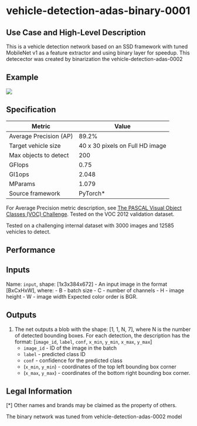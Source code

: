 # vehicle-detection-adas-binary-0001

## Use Case and High-Level Description

This is a vehicle detection network based on an SSD framework with tuned MobileNet v1 as a feature extractor and using binary layer for speedup.
This detecector was created by binarization the vehicle-detection-adas-0002

## Example

![](./vehicle-detection-adas-binary-0001.png)

## Specification

| Metric                          | Value                                     |
|---------------------------------|-------------------------------------------|
| Average Precision (AP)          | 89.2%                                     |
| Target vehicle size             | 40 x 30 pixels on Full HD image           |
| Max objects to detect           | 200                                       |
| GFlops                          | 0.75                                      |
| GI1ops                          | 2.048                                     |
| MParams                         | 1.079                                     |
| Source framework                | PyTorch*                                  |

For Average Precision metric description, see [The PASCAL Visual Object Classes (VOC) Challenge](http://host.robots.ox.ac.uk/pascal/VOC/pubs/everingham10.pdf).
Tested on the VOC 2012 validation dataset.

Tested on a challenging internal dataset with 3000 images and 12585 vehicles to detect.

## Performance

## Inputs

Name: `input`, shape: [1x3x384x672] - An input image in the format [BxCxHxW],
  where:
    - B - batch size
    - C - number of channels
    - H - image height
    - W - image width
  Expected color order is BGR.

## Outputs

1. The net outputs a blob with the shape: [1, 1, N, 7], where N is the number of detected
   bounding boxes. For each detection, the description has the format:
   [`image_id`, `label`, `conf`, `x_min`, `y_min`, `x_max`, `y_max`]
    - `image_id` - ID of the image in the batch
    - `label` - predicted class ID
    - `conf` - confidence for the predicted class
    - (`x_min`, `y_min`) - coordinates of the top left bounding box corner
    - (`x_max`, `y_max`) - coordinates of the bottom right bounding box corner.

## Legal Information
[*] Other names and brands may be claimed as the property of others.

The binary network was tuned from vehicle-detection-adas-0002 model
